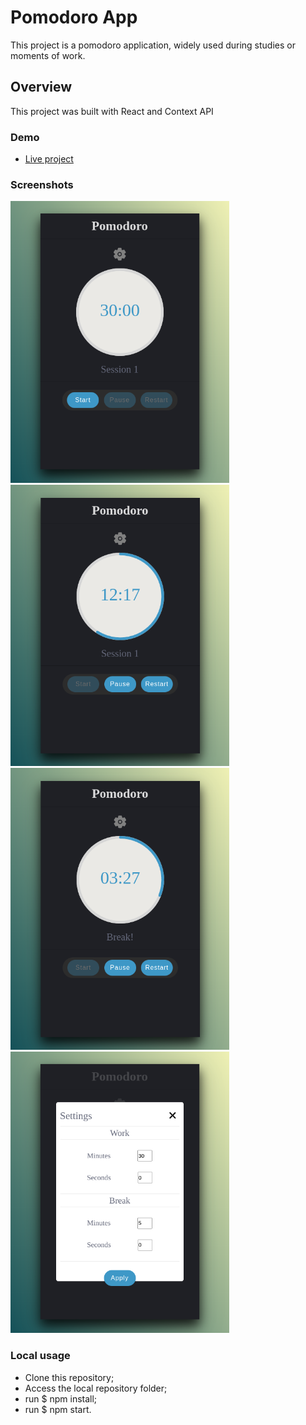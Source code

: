 # Pomodoro App

This project is a pomodoro application, widely used during studies or moments of work.

## Overview

This project was built with React and Context API

### Demo
- [Live project](https://viniciuslacerda-recipes-app.vercel.app/)

### Screenshots
<div>
  <img src="rmd1.png" alt="1" width="350px"/>
  <img src="rdm2.png" alt="2" width="350px"/>
  <img src="rdm3.png" alt="3" width="350px"/>
  <img src="rdm4.png" alt="4" width="350px"/>
</div>

### Local usage
- Clone this repository;
- Access the local repository folder;
- run $ npm install;
- run $ npm start.
